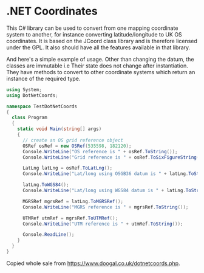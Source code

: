 # .NET Coordinates

This C# library can be used to convert from one mapping coordinate system to another, for instance converting latitude/longitude to UK OS coordinates. 
It is based on the JCoord class library and is therefore licensed under the GPL. It also should have all the features available in that library.

And here's a simple example of usage. Other than changing the datum, the classes are immutable i.e Their state does not change after instantiation. 
They have methods to convert to other coordinate systems which return an instance of the required type.

```cs
using System;
using DotNetCoords;

namespace TestDotNetCoords
{
  class Program
  {
    static void Main(string[] args)
    {
      // create an OS grid reference object
      OSRef osRef = new OSRef(535598, 182120);
      Console.WriteLine("OS reference is " + osRef.ToString());
      Console.WriteLine("Grid reference is " + osRef.ToSixFigureString());

      LatLng latLng = osRef.ToLatLng();
      Console.WriteLine("Lat/long using OSGB36 datum is " + latLng.ToString());

      latLng.ToWGS84();
      Console.WriteLine("Lat/long using WGS84 datum is " + latLng.ToString());

      MGRSRef mgrsRef = latLng.ToMGRSRef();
      Console.WriteLine("MGRS reference is " + mgrsRef.ToString());

      UTMRef utmRef = mgrsRef.ToUTMRef();
      Console.WriteLine("UTM reference is " + utmRef.ToString());

      Console.ReadLine();
    }
  }
}
```

Copied whole sale from <https://www.doogal.co.uk/dotnetcoords.php>.